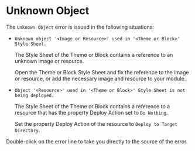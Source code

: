 # Unknown Object

The `Unknown Object` error is issued in the following situations:

* `Unknown object '<Image or Resource>' used in '<Theme or Block>' Style Sheet.`

    The Style Sheet of the Theme or Block contains a reference to an unknown image or resource.

    Open the Theme or Block Style Sheet and fix the reference to the image or resource, or add the necessary image and resource to your module.

* `Object '<Resource>' used in '<Theme or Block>' Style Sheet is not being deployed.`

    The Style Sheet of the Theme or Block contains a reference to a resource that has the property Deploy Action set to `Do Nothing`.

    Set the property Deploy Action of the resource to `Deploy to Target Directory`.

Double-click on the error line to take you directly to the source of the error.

